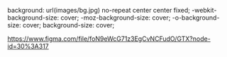  background: url(images/bg.jpg) no-repeat center center fixed; 
  -webkit-background-size: cover;
  -moz-background-size: cover;
  -o-background-size: cover;
  background-size: cover;



https://www.figma.com/file/foN9eWcG71z3EgCvNCFudO/GTX?node-id=30%3A317
